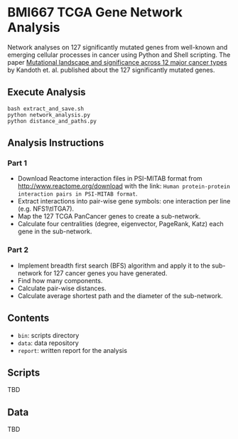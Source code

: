 # BMI667 TCGA Gene Network Analysis

Network analyses on 127 significantly mutated genes from well-known and emerging
cellular processes in cancer using Python and Shell scripting. The paper
[Mutational landscape and significance across 12 major cancer
types](http://www.ncbi.nlm.nih.gov/pubmed/24132290) by Kandoth et. al. published
about the 127 significantly mutated genes.

## Execute Analysis

```shell
bash extract_and_save.sh
python network_analysis.py
python distance_and_paths.py
```

## Analysis Instructions

### Part 1

- Download Reactome interaction files in PSI-MITAB format from
  http://www.reactome.org/download with the link: `Human protein-protein
  interaction pairs in PSI-MITAB format`. 
- Extract interactions into pair-wise gene symbols: one interaction per line
  (e.g. NFS1\tITGA7). 
- Map the 127 TCGA PanCancer genes to create a sub-network. 
- Calculate four centralities (degree, eigenvector, PageRank, Katz) each gene in
  the sub-network.

### Part 2

- Implement breadth first search (BFS) algorithm and apply it to the sub-network
  for 127 cancer genes you have generated.
- Find how many components.
- Calculate pair-wise distances.
- Calculate average shortest path and the diameter of the sub-network.

## Contents

- `bin`: scripts directory
- `data`: data repository
- `report`: written report for the analysis

## Scripts

TBD

## Data

TBD
